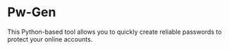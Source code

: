 # Pw-Gen
This Python-based tool allows you to quickly create reliable passwords to protect your online accounts. 
